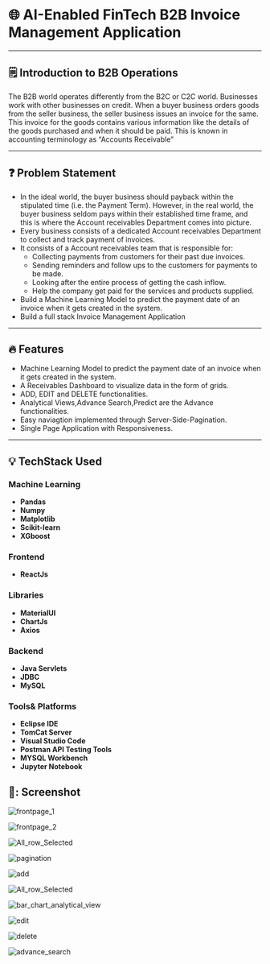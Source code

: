 # 🌐 AI-Enabled FinTech B2B Invoice Management Application 


---



## 🗒️ Introduction to B2B Operations

The B2B world operates differently from the B2C or C2C world. Businesses work with other businesses on credit. When a buyer business orders goods from the seller business, the seller business issues an invoice for the same. This invoice for the goods contains various information like the details of the goods purchased and when it should be paid. This is known in accounting terminology as “Accounts Receivable”

---
## ❓ Problem Statement

- In the ideal world, the buyer business should payback within the stipulated time (i.e. the Payment Term). However, in the real world, the buyer business seldom pays   within their established time frame, and this is where the Account receivables Department comes into picture.
- Every business consists of a dedicated Account receivables Department to collect and track payment of invoices.
- It consists of a Account receivables team that is responsible for:
    - Collecting payments from customers for their past due invoices.
    - Sending reminders and follow ups to the customers for payments to be made.
    - Looking after the entire process of getting the cash inflow.
    - Help the company get paid for the services and products supplied.
- Build a Machine Learning Model to predict the payment date of an invoice when it gets created in the system.
- Build a full stack Invoice Management Application

---


## :fire: Features

- Machine Learning Model to predict the payment date of an invoice when it gets created in the system.
- A Receivables Dashboard to visualize data in the form of grids.
- ADD, EDIT and DELETE functionalities.
- Analytical Views,Advance Search,Predict are the Advance functionalities.
- Easy naviagtion implemented through Server-Side-Pagination.
- Single Page Application with Responsiveness.

---

## :bulb: TechStack Used

### Machine Learning

- **Pandas**
- **Numpy**
- **Matplotlib**
- **Scikit-learn**
- **XGboost**

### Frontend

- **ReactJs**

### Libraries

- **MaterialUI**
- **ChartJs**
- **Axios**

### Backend

- **Java Servlets**
- **JDBC**
- **MySQL**

### Tools& Platforms

- **Eclipse IDE**
- **TomCat Server**
- **Visual Studio Code**
- **Postman API Testing Tools**
- **MYSQL Workbench**
- **Jupyter Notebook**


## 📱: Screenshot

![frontpage_1](https://user-images.githubusercontent.com/25785435/165882191-9f692ff9-4ce1-469b-8e9d-efb24e4ced6f.png)

![frontpage_2](https://user-images.githubusercontent.com/25785435/165882198-74b40554-2a90-4798-b42d-cfe3fe614da8.png)

![All_row_Selected](https://user-images.githubusercontent.com/25785435/165882209-754c878a-e940-41ef-a507-011d54f60ea3.png)

![pagination](https://user-images.githubusercontent.com/25785435/165882222-8c037e38-ec0d-4259-ac63-4a4419e823c3.png)

![add](https://user-images.githubusercontent.com/25785435/165882286-c4ca2111-f9b5-4319-83e0-ebc4011d24d1.png)

![All_row_Selected](https://user-images.githubusercontent.com/25785435/165882257-87552eb0-f567-4646-9d16-139a2eaafb69.png)

![bar_chart_analytical_view](https://user-images.githubusercontent.com/25785435/165882229-5ceebe34-bbcd-4444-9d23-4e9b98a02111.png)

![edit](https://user-images.githubusercontent.com/25785435/165882237-f0fdc7b2-f08c-4472-b548-13bc21d16506.png)

![delete](https://user-images.githubusercontent.com/25785435/165882233-79b4b8c0-2069-47ca-9df5-51e485e265d6.png)

![advance_search](https://user-images.githubusercontent.com/25785435/165882244-9b0b0ca2-99d0-4c03-955f-071a2d5b7f1f.png)

